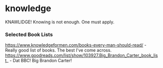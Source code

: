 # knowledge
KNAWLIDGE! Knowing is not enough. One must apply.

### Selected Book Lists
https://www.knowledgeformen.com/books-every-man-should-read/ - Really good list of books. The best I've come across.
https://www.goodreads.com/list/show/103927.Big_Brandon_Carter_book_list_ - Dat BBC! Big Brandon Carter!
